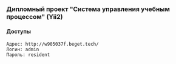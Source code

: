 ### Дипломный проект "Система управления учебным процессом" (Yii2)
#### Доступы
```
Адрес: http://w905037f.beget.tech/
Логин: admin
Пароль: resident

```


